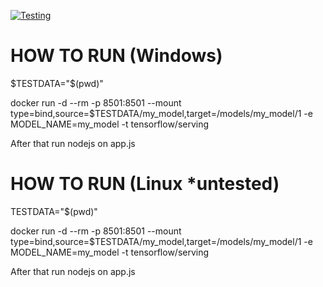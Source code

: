 [![Testing](https://github.com/health-troops/kipi-ml-production/actions/workflows/github-actions-test.yml/badge.svg)](https://github.com/health-troops/kipi-ml-production/actions/workflows/github-actions-test.yml)

# HOW TO RUN (Windows)

$TESTDATA="$(pwd)"

docker run -d --rm -p 8501:8501 --mount type=bind,source=$TESTDATA/my_model,target=/models/my_model/1 -e MODEL_NAME=my_model -t tensorflow/serving

After that run nodejs on app.js

# HOW TO RUN (Linux *untested)

TESTDATA="$(pwd)"

docker run -d --rm -p 8501:8501 --mount type=bind,source=$TESTDATA/my_model,target=/models/my_model/1 -e MODEL_NAME=my_model -t tensorflow/serving

After that run nodejs on app.js

